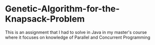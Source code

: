 # Genetic-Algorithm-for-the-Knapsack-Problem
This is an assignment that I had to solve in Java in my master's course where it focuses on knowledge of Parallel and Concurrent Programming
